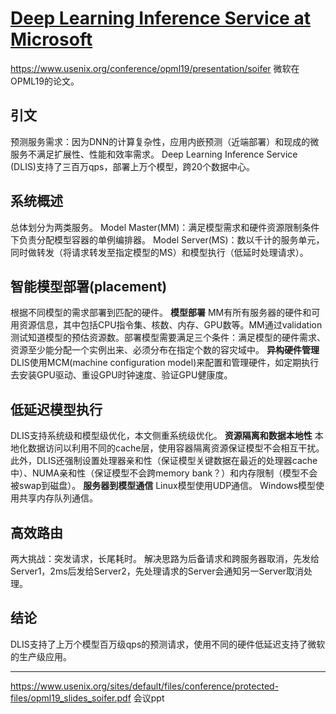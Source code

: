 # [Deep Learning Inference Service at Microsoft](https://github.com/egolearner/paper-note/issues/4)

https://www.usenix.org/conference/opml19/presentation/soifer
微软在OPML19的论文。

## 引文
预测服务需求：因为DNN的计算复杂性，应用内嵌预测（近端部署）和现成的微服务不满足扩展性、性能和效率需求。
Deep Learning Inference Service (DLIS)支持了三百万qps，部署上万个模型，跨20个数据中心。

## 系统概述
总体划分为两类服务。
Model Master(MM)：满足模型需求和硬件资源限制条件下负责分配模型容器的单例编排器。
Model Server(MS)：数以千计的服务单元，同时做转发（将请求转发至指定模型的MS）和模型执行（低延时处理请求）。

## 智能模型部署(placement)
根据不同模型的需求部署到匹配的硬件。
**模型部署**
MM有所有服务器的硬件和可用资源信息，其中包括CPU指令集、核数、内存、GPU数等。MM通过validation测试知道模型的预估资源数。部署模型需要满足三个条件：满足模型的硬件需求、资源至少能分配一个实例出来、必须分布在指定个数的容灾域中。
**异构硬件管理**
DLIS使用MCM(machine configuration model)来配置和管理硬件，如定期执行去安装GPU驱动、重设GPU时钟速度、验证GPU健康度。

## 低延迟模型执行
DLIS支持系统级和模型级优化，本文侧重系统级优化。
**资源隔离和数据本地性**
本地化数据访问以利用不同的cache层，使用容器隔离资源保证模型不会相互干扰。此外，DLIS还强制设置处理器亲和性（保证模型关键数据在最近的处理器cache中）、NUMA亲和性（保证模型不会跨memory bank？）和内存限制（模型不会被swap到磁盘）。
**服务器到模型通信**
Linux模型使用UDP通信。
Windows模型使用共享内存队列通信。

## 高效路由
两大挑战：突发请求，长尾耗时。
解决思路为后备请求和跨服务器取消，先发给Server1，2ms后发给Server2，先处理请求的Server会通知另一Server取消处理。

## 结论
DLIS支持了上万个模型百万级qps的预测请求，使用不同的硬件低延迟支持了微软的生产级应用。

---

https://www.usenix.org/sites/default/files/conference/protected-files/opml19_slides_soifer.pdf
会议ppt